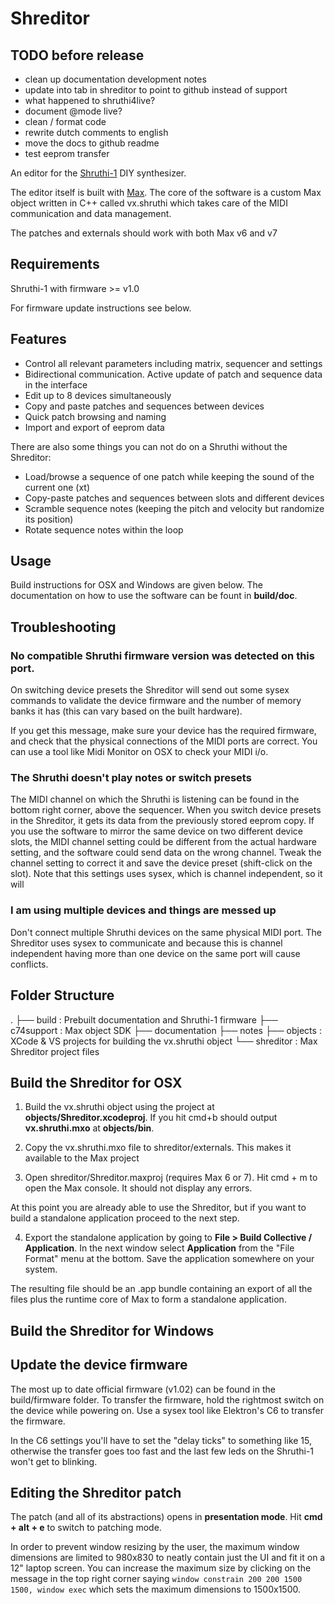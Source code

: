 # Shreditor

## TODO before release
* clean up documentation development notes
* update into tab in shreditor to point to github instead of support
* what happened to shruthi4live?
* document @mode live?
* clean / format code
* rewrite dutch comments to english
* move the docs to github readme
* test eeprom transfer

An editor for the [Shruthi-1](http://mutable-instruments.net/shruthi1) DIY synthesizer.

The editor itself is built with [Max](https://cycling74.com/products/max). The core of the software is a custom Max object written in C++ called vx.shruthi which takes care of the MIDI communication and data management.

The patches and externals should work with both Max v6 and v7

## Requirements
Shruthi-1 with firmware >= v1.0

For firmware update instructions see below.

## Features
* Control all relevant parameters including matrix, sequencer and settings
* Bidirectional communication. Active update of patch and sequence data in the interface
* Edit up to 8 devices simultaneously
* Copy and paste patches and sequences between devices
* Quick patch browsing and naming
* Import and export of eeprom data

There are also some things you can not do on a Shruthi without the Shreditor:

* Load/browse a sequence of one patch while keeping the sound of the current one (xt)
* Copy-paste patches and sequences between slots and different devices
* Scramble sequence notes (keeping the pitch and velocity but randomize its position)
* Rotate sequence notes within the loop

## Usage
Build instructions for OSX and Windows are given below. The documentation on how to use the software can be fount in __build/doc__.

## Troubleshooting
### No compatible Shruthi firmware version was detected on this port.
On switching device presets the Shreditor will send out some sysex commands to validate the device firmware and the number of memory banks it has (this can vary based on the built hardware).

If you get this message, make sure your device has the required firmware, and check that the physical connections of the MIDI ports are correct. You can use a tool like Midi Monitor on OSX to check your MIDI i/o.

### The Shruthi doesn't play notes or switch presets
The MIDI channel on which the Shruthi is listening can be found in the bottom right corner, above the sequencer. When you switch device presets in the Shreditor, it gets its data from the previously stored eeprom copy. If you use the software to mirror the same device on two different device slots, the MIDI channel setting could be different from the actual hardware setting, and the software could send data on the wrong channel. Tweak the channel setting to correct it and save the device preset (shift-click on the slot). Note that this settings uses sysex, which is channel independent, so it will

### I am using multiple devices and things are messed up
Don't connect multiple Shruthi devices on the same physical MIDI port. The Shreditor uses sysex to communicate and because this is channel independent having more than one device on the same port will cause conflicts.

## Folder Structure
.
├── build : Prebuilt documentation and Shruthi-1 firmware
├── c74support : Max object SDK
├── documentation
├── notes
├── objects : XCode & VS projects for building the vx.shruthi object
└── shreditor : Max Shreditor project files

## Build the Shreditor for OSX

1) Build the vx.shruthi object using the project at __objects/Shreditor.xcodeproj__. If you hit cmd+b should output __vx.shruthi.mxo__ at __objects/bin__.

2) Copy the vx.shruthi.mxo file to shreditor/externals. This makes it available to the Max project

3) Open shreditor/Shreditor.maxproj (requires Max 6 or 7). Hit cmd + m to open the Max console. It should not display any errors.

At this point you are already able to use the Shreditor, but if you want to build a standalone application proceed to the next step.

4) Export the standalone application by going to __File > Build Collective / Application__. In the next window select __Application__ from the "File Format" menu at the bottom. Save the application somewhere on your system.

The resulting file should be an .app bundle containing an export of all the files plus the runtime core of Max to form a standalone application.

## Build the Shreditor for Windows


## Update the device firmware
The most up to date official firmware (v1.02) can be found in the build/firmware folder. To transfer the firmware, hold the rightmost switch on the device while powering on. Use a sysex tool like Elektron's C6 to transfer the firmware.

In the C6 settings you'll have to set the "delay ticks" to something like 15, otherwise the transfer goes too fast and the last few leds on the Shruthi-1 won't get to blinking.


## Editing the Shreditor patch
The patch (and all of its abstractions) opens in __presentation mode__. Hit __cmd + alt + e__ to switch to patching mode.

In order to prevent window resizing by the user, the maximum window dimensions are limited to 980x830 to neatly contain just the UI and fit it on a 12" laptop screen. You can increase the maximum size by clicking on the message in the top right corner saying `window constrain 200 200 1500 1500, window exec` which sets the maximum dimensions to 1500x1500.
